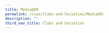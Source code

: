 ```yaml
---
title: Media@GM
permalink: /ccas/Clubs-and-Societies/MediaGM/
description: ""
third_nav_title: Clubs and Societies
---
```

